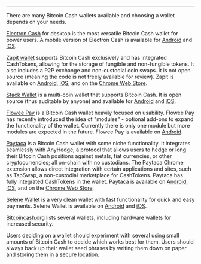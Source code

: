 ---
There are many Bitcoin Cash wallets available and choosing a wallet depends on your needs. 

[Electron Cash](https://electroncash.org/) for desktop is the most versatile Bitcoin Cash wallet for power users. A mobile version of Electron Cash is available for [Android](https://play.google.com/store/apps/details?id=org.electroncash.wallet) and [iOS](https://itunes.apple.com/us/app/electron-cash/id1359700089?ls=1&mt=8). 

[Zapit wallet](https://www.zapit.io/) supports Bitcoin Cash exclusively and has integrated CashTokens, allowing for the storage of fungible and non-fungible tokens. It also includes a P2P exchange and non-custodial coin swaps. It is not open source (meaning the code is not freely available for review). Zapit is available on [Android](https://play.google.com/store/apps/details?id=io.wallet.zapit&utm_source=zapit.io_website&pcampaignid=pcampaignidMKT-Other-global-all-co-prtnr-py-PartBadge-Mar2515-1), [iOS](https://apps.apple.com/in/app/zapit-io/id1558433083), and on the [Chrome Web Store](https://chrome.google.com/webstore/detail/zapit/fccgmnglbhajioalokbcidhcaikhlcpm). 

[Stack Wallet](https://stackwallet.com/) is a multi-coin wallet that supports Bitcoin Cash. It is open source (thus auditable by anyone) and available for [Android](https://play.google.com/store/apps/details?id=com.cypherstack.stackwallet) and [iOS](https://apps.apple.com/us/app/stack-wallet-by-cypher-stack/id1634811534).

[Flowee Pay](https://flowee.org/products/pay/) is a Bitcoin Cash wallet heavily focused on usability. Flowee Pay has recently introduced the idea of "modules" - optional add-ons to expand the functionality of the wallet. Currently there is only one module but more modules are expected in the future. Flowee Pay is available on [Android](https://play.google.com/store/apps/details?id=org.flowee.pay).

[Paytaca](https://www.paytaca.com/) is a Bitcoin Cash wallet with some niche functionality. It integrates seamlessly with AnyHedge, a protocol that allows users to hedge or long their Bitcoin Cash positions against metals, fiat currencies, or other cryptocurrencies; all on-chain with no custodians. The Paytaca Chrome extension allows direct integration with certain applications and sites, such as TapSwap, a non-custodial marketplace for CashTokens. Paytaca has fully integrated CashTokens in the wallet. Paytaca is available on [Android](https://play.google.com/store/apps/details?id=com.paytaca.app&pcampaignid=pcampaignidMKT-Other-global-all-co-prtnr-py-PartBadge-Mar2515-), [iOS](https://apps.apple.com/app/paytaca/id1451795432), and on the [Chrome Web Store](https://chrome.google.com/webstore/detail/paytaca/pakphhpnneopheifihmjcjnbdbhaaiaa).

[Selene Wallet](https://selene.cash/) is a very clean wallet with fast functionality for quick and easy payments. Selene Wallet is available on [Android](https://play.google.com/store/apps/details?id=cash.selene.app) and [iOS](https://apps.apple.com/app/selene-wallet-bitcoin-cash/id6449441422?platform=iphone).

[Bitcoincash.org](https://bitcoincash.org/#wallets) lists several wallets, including hardware wallets for increased security. 

Users deciding on a wallet should experiment with several using small amounts of Bitcoin Cash to decide which works best for them. Users should always back up their wallet seed phrases by writing them down on paper and storing them in a secure location.